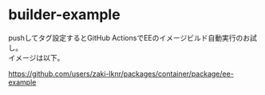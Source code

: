 # builder-example

pushしてタグ設定するとGitHub ActionsでEEのイメージビルド自動実行のお試し。  
イメージは以下。

<https://github.com/users/zaki-lknr/packages/container/package/ee-example>
